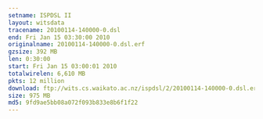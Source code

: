 ```yaml
---
setname: ISPDSL II
layout: witsdata
tracename: 20100114-140000-0.dsl
end: Fri Jan 15 03:30:00 2010
originalname: 20100114-140000-0.dsl.erf
gzsize: 392 MB
len: 0:30:00
start: Fri Jan 15 03:00:01 2010
totalwirelen: 6,610 MB
pkts: 12 million
download: ftp://wits.cs.waikato.ac.nz/ispdsl/2/20100114-140000-0.dsl.erf.gz
size: 975 MB
md5: 9fd9ae5bb08a072f093b833e8b6f1f22
---
```

